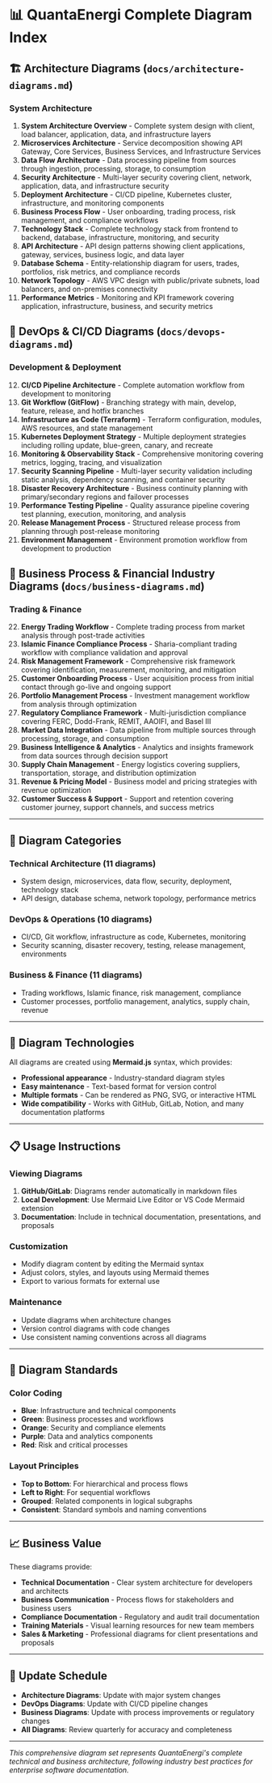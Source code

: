 # 📊 QuantaEnergi Complete Diagram Index

## 🏗️ Architecture Diagrams (`docs/architecture-diagrams.md`)

### System Architecture
1. **System Architecture Overview** - Complete system design with client, load balancer, application, data, and infrastructure layers
2. **Microservices Architecture** - Service decomposition showing API Gateway, Core Services, Business Services, and Infrastructure Services
3. **Data Flow Architecture** - Data processing pipeline from sources through ingestion, processing, storage, to consumption
4. **Security Architecture** - Multi-layer security covering client, network, application, data, and infrastructure security
5. **Deployment Architecture** - CI/CD pipeline, Kubernetes cluster, infrastructure, and monitoring components
6. **Business Process Flow** - User onboarding, trading process, risk management, and compliance workflows
7. **Technology Stack** - Complete technology stack from frontend to backend, database, infrastructure, monitoring, and security
8. **API Architecture** - API design patterns showing client applications, gateway, services, business logic, and data layer
9. **Database Schema** - Entity-relationship diagram for users, trades, portfolios, risk metrics, and compliance records
10. **Network Topology** - AWS VPC design with public/private subnets, load balancers, and on-premises connectivity
11. **Performance Metrics** - Monitoring and KPI framework covering application, infrastructure, business, and security metrics

## 🚀 DevOps & CI/CD Diagrams (`docs/devops-diagrams.md`)

### Development & Deployment
12. **CI/CD Pipeline Architecture** - Complete automation workflow from development to monitoring
13. **Git Workflow (GitFlow)** - Branching strategy with main, develop, feature, release, and hotfix branches
14. **Infrastructure as Code (Terraform)** - Terraform configuration, modules, AWS resources, and state management
15. **Kubernetes Deployment Strategy** - Multiple deployment strategies including rolling update, blue-green, canary, and recreate
16. **Monitoring & Observability Stack** - Comprehensive monitoring covering metrics, logging, tracing, and visualization
17. **Security Scanning Pipeline** - Multi-layer security validation including static analysis, dependency scanning, and container security
18. **Disaster Recovery Architecture** - Business continuity planning with primary/secondary regions and failover processes
19. **Performance Testing Pipeline** - Quality assurance pipeline covering test planning, execution, monitoring, and analysis
20. **Release Management Process** - Structured release process from planning through post-release monitoring
21. **Environment Management** - Environment promotion workflow from development to production

## 💼 Business Process & Financial Industry Diagrams (`docs/business-diagrams.md`)

### Trading & Finance
22. **Energy Trading Workflow** - Complete trading process from market analysis through post-trade activities
23. **Islamic Finance Compliance Process** - Sharia-compliant trading workflow with compliance validation and approval
24. **Risk Management Framework** - Comprehensive risk framework covering identification, measurement, monitoring, and mitigation
25. **Customer Onboarding Process** - User acquisition process from initial contact through go-live and ongoing support
26. **Portfolio Management Process** - Investment management workflow from analysis through optimization
27. **Regulatory Compliance Framework** - Multi-jurisdiction compliance covering FERC, Dodd-Frank, REMIT, AAOIFI, and Basel III
28. **Market Data Integration** - Data pipeline from multiple sources through processing, storage, and consumption
29. **Business Intelligence & Analytics** - Analytics and insights framework from data sources through decision support
30. **Supply Chain Management** - Energy logistics covering suppliers, transportation, storage, and distribution optimization
31. **Revenue & Pricing Model** - Business model and pricing strategies with revenue optimization
32. **Customer Success & Support** - Support and retention covering customer journey, support channels, and success metrics

---

## 🎯 Diagram Categories

### **Technical Architecture (11 diagrams)**
- System design, microservices, data flow, security, deployment, technology stack
- API design, database schema, network topology, performance metrics

### **DevOps & Operations (10 diagrams)**
- CI/CD, Git workflow, infrastructure as code, Kubernetes, monitoring
- Security scanning, disaster recovery, testing, release management, environments

### **Business & Finance (11 diagrams)**
- Trading workflows, Islamic finance, risk management, compliance
- Customer processes, portfolio management, analytics, supply chain, revenue

---

## 🔧 Diagram Technologies

All diagrams are created using **Mermaid.js** syntax, which provides:
- **Professional appearance** - Industry-standard diagram styles
- **Easy maintenance** - Text-based format for version control
- **Multiple formats** - Can be rendered as PNG, SVG, or interactive HTML
- **Wide compatibility** - Works with GitHub, GitLab, Notion, and many documentation platforms

---

## 📋 Usage Instructions

### **Viewing Diagrams**
1. **GitHub/GitLab**: Diagrams render automatically in markdown files
2. **Local Development**: Use Mermaid Live Editor or VS Code Mermaid extension
3. **Documentation**: Include in technical documentation, presentations, and proposals

### **Customization**
- Modify diagram content by editing the Mermaid syntax
- Adjust colors, styles, and layouts using Mermaid themes
- Export to various formats for external use

### **Maintenance**
- Update diagrams when architecture changes
- Version control diagrams with code changes
- Use consistent naming conventions across all diagrams

---

## 🎨 Diagram Standards

### **Color Coding**
- **Blue**: Infrastructure and technical components
- **Green**: Business processes and workflows
- **Orange**: Security and compliance elements
- **Purple**: Data and analytics components
- **Red**: Risk and critical processes

### **Layout Principles**
- **Top to Bottom**: For hierarchical and process flows
- **Left to Right**: For sequential workflows
- **Grouped**: Related components in logical subgraphs
- **Consistent**: Standard symbols and naming conventions

---

## 📈 Business Value

These diagrams provide:
- **Technical Documentation** - Clear system architecture for developers and architects
- **Business Communication** - Process flows for stakeholders and business users
- **Compliance Documentation** - Regulatory and audit trail documentation
- **Training Materials** - Visual learning resources for new team members
- **Sales & Marketing** - Professional diagrams for client presentations and proposals

---

## 🔄 Update Schedule

- **Architecture Diagrams**: Update with major system changes
- **DevOps Diagrams**: Update with CI/CD pipeline changes
- **Business Diagrams**: Update with process improvements or regulatory changes
- **All Diagrams**: Review quarterly for accuracy and completeness

---

*This comprehensive diagram set represents QuantaEnergi's complete technical and business architecture, following industry best practices for enterprise software documentation.*
